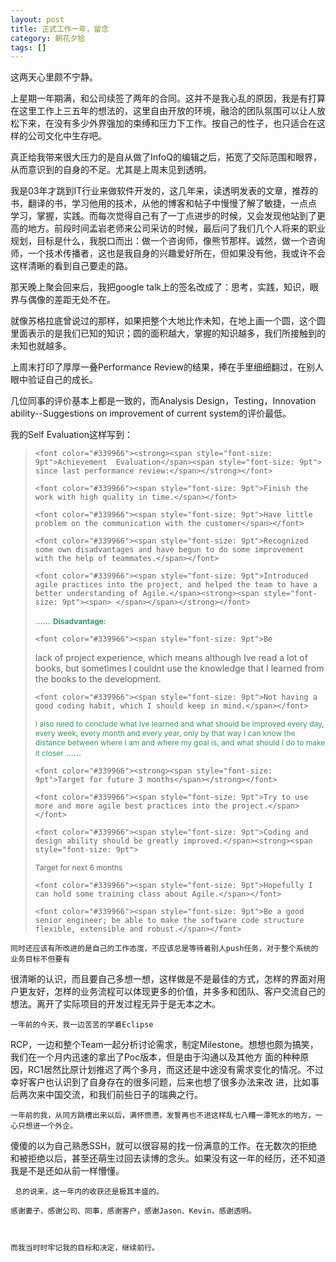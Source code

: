 ```yaml
---
layout: post
title: 正式工作一年，留念
category: 朝花夕拾
tags: []
---
```

这两天心里颇不宁静。
	
上星期一年期满，和公司续签了两年的合同。这并不是我心乱的原因，我是有打算在这里工作上三五年的想法的，这里自由开放的环境，融洽的团队氛围可以让人放松下来，在没有多少外界强加的束缚和压力下工作。按自己的性子，也只适合在这样的公司文化中生存吧。
	
真正给我带来很大压力的是自从做了InfoQ的编辑之后，拓宽了交际范围和眼界，从而意识到的自身的不足。尤其是上周末见到透明。
	
我是03年才跳到IT行业来做软件开发的，这几年来，读透明发表的文章，推荐的书，翻译的书，学习他用的技术，从他的博客和帖子中慢慢了解了敏捷，一点点
学习，掌握，实践。而每次觉得自己有了一丁点进步的时候，又会发现他站到了更高的地方。前段时间孟岩老师来公司采访的时候，最后问了我们几个人将来的职业
规划，目标是什么，我脱口而出：做一个咨询师，像熊节那样。诚然，做一个咨询师，一个技术传播者，这也是我自身的兴趣爱好所在，但如果没有他，我或许不会
这样清晰的看到自己要走的路。
	
那天晚上聚会回来后，我把google talk上的签名改成了：思考，实践，知识，眼界与偶像的差距无处不在。
	
就像苏格拉底曾说过的那样，如果把整个大地比作未知，在地上画一个圆，这个圆里面表示的是我们已知的知识；圆的面积越大，掌握的知识越多，我们所接触到的未知也就越多。
	
上周末打印了厚厚一叠Performance Review的结果，捧在手里细细翻过，在别人眼中验证自己的成长。
	
几位同事的评价基本上都是一致的，而Analysis  Design，Testing，Innovation ability--Suggestions on improvement of current system的评价最低。
	
我的Self Evaluation这样写到：
	
<blockquote>

	<font color="#339966"><strong><span style="font-size: 9pt">Achievement  Evaluation</span><span style="font-size: 9pt"> since last performance review:</span></strong></font>

	<font color="#339966"><span style="font-size: 9pt">Finish the work with high quality in time.</span></font>

	<font color="#339966"><span style="font-size: 9pt">Have little problem on the communication with the customer</span></font>

	<font color="#339966"><span style="font-size: 9pt">Recognized some own disadvantages and have begun to do some improvement with the help of teammates.</span></font>

	<font color="#339966"><span style="font-size: 9pt">Introduced agile practices into the project, and helped the team to have a better understanding of Agile.</span><strong><span style="font-size: 9pt"><span> </span></span></strong></font>
<font color="#339966">......
	<strong><span style="font-size: 9pt">Disadvantage:</span></strong></font>



	<font color="#339966"><span style="font-size: 9pt">Be
lack of project experience, which means although Ive read a lot of
books, but sometimes I couldnt use the knowledge that I learned from
the books to the development. </span></font>

	<font color="#339966"><span style="font-size: 9pt">Not having a good coding habit, which I should keep in mind.</span></font>
<font color="#339966"><span style="font-size: 9pt">I also
need to conclude what Ive learned and what should be improved every
day, every week, every month and every year, only by that way I can
know the distance between where I am and where my goal is, and what
should I do to make it closer</span>
	<span style="font-size: 9pt"> </span>
	<span style="font-size: 9pt"> </span>......
	</font>



	<font color="#339966"><strong><span style="font-size: 9pt">Target for future 3 months</span></strong></font>

	<font color="#339966"><span style="font-size: 9pt">Try to use more and more agile best practices into the project.</span></font>

	<font color="#339966"><span style="font-size: 9pt">Coding and design ability should be greatly improved.</span><strong><span style="font-size: 9pt">
	
</span><span style="font-size: 9pt"> Target for next 6 months</span></strong></font>

	<font color="#339966"><span style="font-size: 9pt">Hopefully I can hold some training class about Agile.</span></font>

	<font color="#339966"><span style="font-size: 9pt">Be a good senior engineer; be able to make the software code structure flexible, extensible and robust.</span></font>
</blockquote>

	同时还应该有所改进的是自己的工作态度，不应该总是等待着别人push任务，对于整个系统的业务目标不但要有
很清晰的认识，而且要自己多想一想，这样做是不是最佳的方式，怎样的界面对用户更友好，怎样的业务流程可以体现更多的价值，并多多和团队、客户交流自己的
想法。离开了实际项目的开发过程无异于是无本之木。

	一年前的今天，我一边苦苦的学着Eclipse
RCP，一边和整个Team一起分析讨论需求，制定Milestone。想想也颇为搞笑，我们在一个月内迅速的拿出了Poc版本，但是由于沟通以及其他方
面的种种原因，RC1居然比原计划推迟了两个多月，而这还是中途没有需求变化的情况。不过幸好客户也认识到了自身存在的很多问题，后来也想了很多办法来改
进，比如事后两次来中国交流，和我们前些日子的瑞典之行。

	一年前的我，从同方跳槽出来以后，满怀愤懑，发誓再也不进这样乱七八糟一潭死水的地方，一心只想进一个外企。
傻傻的以为自己熟悉SSH，就可以很容易的找一份满意的工作。在无数次的拒绝和被拒绝以后，甚至还萌生过回去读博的念头。如果没有这一年的经历，还不知道
我是不是还如从前一样懵懂。
	


	 总的说来，这一年内的收获还是极其丰盛的。

	感谢妻子，感谢公司、同事，感谢客户，感谢Jason、Kevin，感谢透明。
	


	而我当时时牢记我的目标和决定，继续前行。